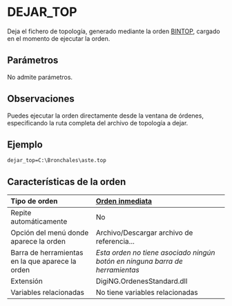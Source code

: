 # DEJAR\_TOP

Deja el fichero de topología, generado mediante la orden [BINTOP](https://github.com/digi21/docs/tree/7fc627c885c16fb88afc7cc05a6df2a2f4a54563/digi3d-net/referencia/digi3d.net/ventana-de-dibujo/ordenes/d/BINTOP.html), cargado en el momento de ejecutar la orden.

## Parámetros

No admite parámetros.

## Observaciones

Puedes ejecutar la orden directamente desde la ventana de órdenes, especificando la ruta completa del archivo de topología a dejar.

## Ejemplo

`dejar_top=C:\Bronchales\aste.top`

## Características de la orden

| Tipo de orden | [Orden inmediata](dejar-top.md) |
| :--- | :--- |
| Repite automáticamente | No |
| Opción del menú donde aparece la orden | Archivo/Descargar archivo de referencia... |
| Barra de herramientas en la que aparece la orden | _Esta orden no tiene asociado ningún botón en ninguna barra de herramientas_ |
| Extensión | DigiNG.OrdenesStandard.dll |
| Variables relacionadas | No tiene variables relacionadas |

